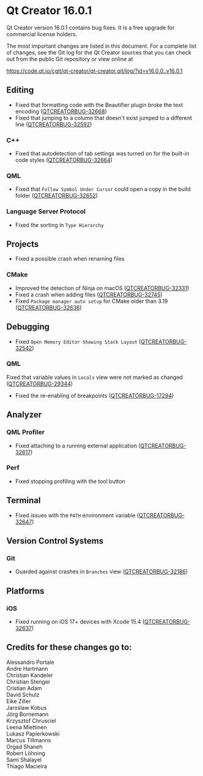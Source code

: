 Qt Creator 16.0.1
=================

Qt Creator version 16.0.1 contains bug fixes.
It is a free upgrade for commercial license holders.

The most important changes are listed in this document. For a complete list of
changes, see the Git log for the Qt Creator sources that you can check out from
the public Git repository or view online at

<https://code.qt.io/cgit/qt-creator/qt-creator.git/log/?id=v16.0.0..v16.0.1>

Editing
-------

* Fixed that formatting code with the Beautifier plugin broke the text encoding
  ([QTCREATORBUG-32668](https://bugreports.qt.io/browse/QTCREATORBUG-32668))
* Fixed that jumping to a column that doesn't exist jumped to a different line
  ([QTCREATORBUG-32592](https://bugreports.qt.io/browse/QTCREATORBUG-32592))

### C++

* Fixed that autodetection of tab settings was turned on for the built-in
  code styles
  ([QTCREATORBUG-32664](https://bugreports.qt.io/browse/QTCREATORBUG-32664))

### QML

* Fixed that `Follow Symbol Under Cursor` could open a copy in the build folder
  ([QTCREATORBUG-32652](https://bugreports.qt.io/browse/QTCREATORBUG-32652))

### Language Server Protocol

* Fixed the sorting in `Type Hierarchy`

Projects
--------

* Fixed a possible crash when renaming files

### CMake

* Improved the detection of Ninja on macOS
  ([QTCREATORBUG-32331](https://bugreports.qt.io/browse/QTCREATORBUG-32331))
* Fixed a crash when adding files
  ([QTCREATORBUG-32745](https://bugreports.qt.io/browse/QTCREATORBUG-32745))
* Fixed `Package manager auto setup` for CMake older than 3.19
  ([QTCREATORBUG-32636](https://bugreports.qt.io/browse/QTCREATORBUG-32636))

Debugging
---------

* Fixed `Open Memory Editor Showing Stack Layout`
  ([QTCREATORBUG-32542](https://bugreports.qt.io/browse/QTCREATORBUG-32542))

### QML

Fixed that variable values in `Locals` view were not marked as changed
  ([QTCREATORBUG-29344](https://bugreports.qt.io/browse/QTCREATORBUG-29344))
* Fixed the re-enabling of breakpoints
  ([QTCREATORBUG-17294](https://bugreports.qt.io/browse/QTCREATORBUG-17294))

Analyzer
--------

### QML Profiler

* Fixed attaching to a running external application
  ([QTCREATORBUG-32617](https://bugreports.qt.io/browse/QTCREATORBUG-32617))

### Perf

* Fixed stopping profiling with the tool button

Terminal
--------

* Fixed issues with the `PATH` environment variable
  ([QTCREATORBUG-32647](https://bugreports.qt.io/browse/QTCREATORBUG-32647))

Version Control Systems
-----------------------

### Git

* Guarded against crashes in `Branches` view
  ([QTCREATORBUG-32186](https://bugreports.qt.io/browse/QTCREATORBUG-32186))

Platforms
---------

### iOS

* Fixed running on iOS 17+ devices with Xcode 15.4
  ([QTCREATORBUG-32637](https://bugreports.qt.io/browse/QTCREATORBUG-32637))

Credits for these changes go to:
--------------------------------
Alessandro Portale  
Andre Hartmann  
Christian Kandeler  
Christian Stenger  
Cristian Adam  
David Schulz  
Eike Ziller  
Jaroslaw Kobus  
Jörg Bornemann  
Krzysztof Chrusciel  
Leena Miettinen  
Lukasz Papierkowski  
Marcus Tillmanns  
Orgad Shaneh  
Robert Löhning  
Sami Shalayel  
Thiago Macieira  
